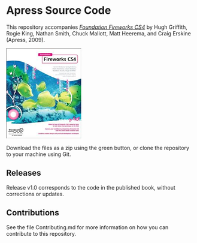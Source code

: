 # Apress Source Code

This repository accompanies [*Foundation Fireworks CS4*](http://www.apress.com/9781430216186) by Hugh Griffith, Rogie King, Nathan Smith, Chuck Mallott, Matt Heerema, and Craig Erskine (Apress, 2009).

![Cover image](9781430216186.jpg)

Download the files as a zip using the green button, or clone the repository to your machine using Git.

## Releases

Release v1.0 corresponds to the code in the published book, without corrections or updates.

## Contributions

See the file Contributing.md for more information on how you can contribute to this repository.
